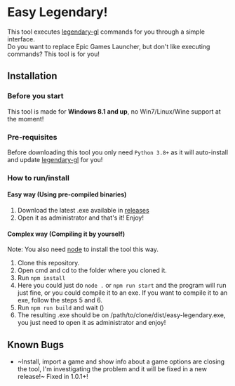 
# Easy Legendary!

This tool executes [legendary-gl](https://github.com/derrod/legendary) commands for you through a simple interface.\
Do you want to replace Epic Games Launcher, but don't like executing commands? This tool is for you!



## Installation

### Before you start

This tool is made for **Windows 8.1 and up**, no Win7/Linux/Wine support at the moment!

### Pre-requisites

Before downloading this tool you only need `Python 3.8+` as it will auto-install and update [legendary-gl](https://github.com/derrod/legendary) for you!

### How to run/install

#### Easy way (Using pre-compiled binaries)

1. Download the latest .exe available in [releases](https://github.com/angelcmhxd/easy-legendary/releases/latest)
2. Open it as administrator and that's it! Enjoy!
#### Complex way (Compiling it by yourself)
Note: You also need [node](https://nodejs.org/) to install the tool this way. 
1. Clone this repository.
2. Open cmd and cd to the folder where you cloned it.
3. Run `npm install`
4. Here you could just do `node .`  or `npm run start` and the program will run just fine, or you could compile it to an exe. If you want to compile it to an exe, follow the steps 5 and 6.
5. Run `npm run build` and wait ()
6. The resulting .exe should be on /path/to/clone/dist/easy-legendary.exe, you just need to open it as administrator and enjoy!

## Known Bugs
- ~Install, import a game and show info about a game options are closing the tool, I'm investigating the problem and it will be fixed in a new release!~ Fixed in 1.0.1+!
